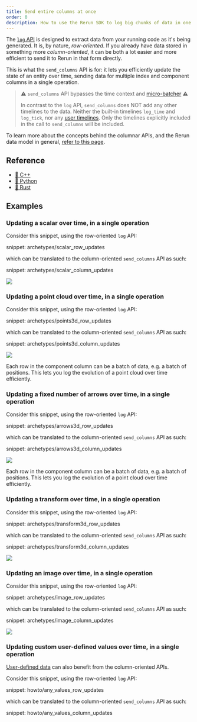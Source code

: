 ```yaml
---
title: Send entire columns at once
order: 0
description: How to use the Rerun SDK to log big chunks of data in one call
---
```


The [`log` API](../../getting-started/data-in/python.md#logging-our-first-points) is designed to extract data from your running code as it's being generated. It is, by nature, *row-oriented*.
If you already have data stored in something more *column-oriented*, it can be both a lot easier and more efficient to send it to Rerun in that form directly.

This is what the `send_columns` API is for: it lets you efficiently update the state of an entity over time, sending data for multiple index and component columns in a single operation.

> ⚠️ `send_columns` API bypasses the time context and [micro-batcher](../../reference/sdk/micro-batching.md) ⚠️
>
> In contrast to the `log` API, `send_columns` does NOT add any other timelines to the data. Neither the built-in timelines `log_time` and `log_tick`, nor any [user timelines](../../concepts/timelines.md). Only the timelines explicitly included in the call to `send_columns` will be included.

To learn more about the concepts behind the columnar APIs, and the Rerun data model in general, [refer to this page](../../concepts/chunks.md).


## Reference

* [🌊 C++](https://ref.rerun.io/docs/cpp/stable/classrerun_1_1RecordingStream.html#ad17571d51185ce2fc2fc2f5c3070ad65)
* [🐍 Python](https://ref.rerun.io/docs/python/stable/common/columnar_api/#rerun.send_columns)
* [🦀 Rust](https://docs.rs/rerun/latest/rerun/struct.RecordingStream.html#method.send_columns)


## Examples


### Updating a scalar over time, in a single operation

Consider this snippet, using the row-oriented `log` API:

snippet: archetypes/scalar_row_updates

which can be translated to the column-oriented `send_columns` API as such:

snippet: archetypes/scalar_column_updates

<picture data-inline-viewer="snippets/scalar_column_updates">
  <source media="(max-width: 480px)" srcset="https://static.rerun.io/transform3d_column_updates/2b7ccfd29349b2b107fcf7eb8a1291a92cf1cafc/480w.png">
  <source media="(max-width: 768px)" srcset="https://static.rerun.io/transform3d_column_updates/2b7ccfd29349b2b107fcf7eb8a1291a92cf1cafc/768w.png">
  <source media="(max-width: 1024px)" srcset="https://static.rerun.io/transform3d_column_updates/2b7ccfd29349b2b107fcf7eb8a1291a92cf1cafc/1024w.png">
  <source media="(max-width: 1200px)" srcset="https://static.rerun.io/transform3d_column_updates/2b7ccfd29349b2b107fcf7eb8a1291a92cf1cafc/1200w.png">
  <img src="https://static.rerun.io/transform3d_column_updates/2b7ccfd29349b2b107fcf7eb8a1291a92cf1cafc/full.png">
</picture>


### Updating a point cloud over time, in a single operation

Consider this snippet, using the row-oriented `log` API:

snippet: archetypes/points3d_row_updates

which can be translated to the column-oriented `send_columns` API as such:

snippet: archetypes/points3d_column_updates

<picture data-inline-viewer="snippets/points3d_column_updates">
  <source media="(max-width: 480px)" srcset="https://static.rerun.io/points3d_row_updates/fba056871b1ec3fc6978ab605d9a63e44ef1f6de/480w.png">
  <source media="(max-width: 768px)" srcset="https://static.rerun.io/points3d_row_updates/fba056871b1ec3fc6978ab605d9a63e44ef1f6de/768w.png">
  <source media="(max-width: 1024px)" srcset="https://static.rerun.io/points3d_row_updates/fba056871b1ec3fc6978ab605d9a63e44ef1f6de/1024w.png">
  <source media="(max-width: 1200px)" srcset="https://static.rerun.io/points3d_row_updates/fba056871b1ec3fc6978ab605d9a63e44ef1f6de/1200w.png">
  <img src="https://static.rerun.io/points3d_row_updates/fba056871b1ec3fc6978ab605d9a63e44ef1f6de/full.png">
</picture>

Each row in the component column can be a batch of data, e.g. a batch of positions.
This lets you log the evolution of a point cloud over time efficiently.

### Updating a fixed number of arrows over time, in a single operation

Consider this snippet, using the row-oriented `log` API:

snippet: archetypes/arrows3d_row_updates

which can be translated to the column-oriented `send_columns` API as such:

snippet: archetypes/arrows3d_column_updates

<picture data-inline-viewer="snippets/points3d_column_updates">
  <source media="(max-width: 480px)" srcset="https://static.rerun.io/points3d_row_updates/fba056871b1ec3fc6978ab605d9a63e44ef1f6de/480w.png">
  <source media="(max-width: 768px)" srcset="https://static.rerun.io/points3d_row_updates/fba056871b1ec3fc6978ab605d9a63e44ef1f6de/768w.png">
  <source media="(max-width: 1024px)" srcset="https://static.rerun.io/points3d_row_updates/fba056871b1ec3fc6978ab605d9a63e44ef1f6de/1024w.png">
  <source media="(max-width: 1200px)" srcset="https://static.rerun.io/points3d_row_updates/fba056871b1ec3fc6978ab605d9a63e44ef1f6de/1200w.png">
  <img src="https://static.rerun.io/points3d_row_updates/fba056871b1ec3fc6978ab605d9a63e44ef1f6de/full.png">
</picture>

Each row in the component column can be a batch of data, e.g. a batch of positions.
This lets you log the evolution of a point cloud over time efficiently.


### Updating a transform over time, in a single operation

Consider this snippet, using the row-oriented `log` API:

snippet: archetypes/transform3d_row_updates

which can be translated to the column-oriented `send_columns` API as such:

snippet: archetypes/transform3d_column_updates

<picture data-inline-viewer="snippets/transform3d_column_updates">
  <source media="(max-width: 480px)" srcset="https://static.rerun.io/transform3d_column_updates/80634e1c7c7a505387e975f25ea8b6bc1d4eb9db/480w.png">
  <source media="(max-width: 768px)" srcset="https://static.rerun.io/transform3d_column_updates/80634e1c7c7a505387e975f25ea8b6bc1d4eb9db/768w.png">
  <source media="(max-width: 1024px)" srcset="https://static.rerun.io/transform3d_column_updates/80634e1c7c7a505387e975f25ea8b6bc1d4eb9db/1024w.png">
  <source media="(max-width: 1200px)" srcset="https://static.rerun.io/transform3d_column_updates/80634e1c7c7a505387e975f25ea8b6bc1d4eb9db/1200w.png">
  <img src="https://static.rerun.io/transform3d_column_updates/80634e1c7c7a505387e975f25ea8b6bc1d4eb9db/full.png">
</picture>


### Updating an image over time, in a single operation

Consider this snippet, using the row-oriented `log` API:

snippet: archetypes/image_row_updates

which can be translated to the column-oriented `send_columns` API as such:

snippet: archetypes/image_column_updates

<picture data-inline-viewer="snippets/image_column_updates">
  <source media="(max-width: 480px)" srcset="https://static.rerun.io/image_column_updates/8edcdc512f7b97402f03c24d7dcbe01b3651f86d/480w.png">
  <source media="(max-width: 768px)" srcset="https://static.rerun.io/image_column_updates/8edcdc512f7b97402f03c24d7dcbe01b3651f86d/768w.png">
  <source media="(max-width: 1024px)" srcset="https://static.rerun.io/image_column_updates/8edcdc512f7b97402f03c24d7dcbe01b3651f86d/1024w.png">
  <source media="(max-width: 1200px)" srcset="https://static.rerun.io/image_column_updates/8edcdc512f7b97402f03c24d7dcbe01b3651f86d/1200w.png">
  <img src="https://static.rerun.io/image_column_updates/8edcdc512f7b97402f03c24d7dcbe01b3651f86d/full.png">
</picture>


### Updating custom user-defined values over time, in a single operation

[User-defined data](./custom-data.md) can also benefit from the column-oriented APIs.

Consider this snippet, using the row-oriented `log` API:

snippet: howto/any_values_row_updates

which can be translated to the column-oriented `send_columns` API as such:

snippet: howto/any_values_column_updates
